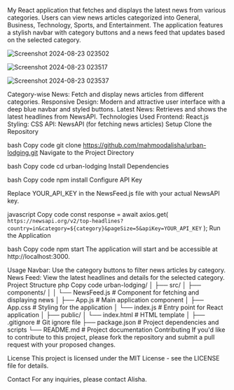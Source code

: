 My React application that fetches and displays the latest news from various categories. Users can view news articles categorized into General, Business, Technology, Sports, and Entertainment. The application features a stylish navbar with category buttons and a news feed that updates based on the selected category.



![Screenshot 2024-08-23 023502](https://github.com/user-attachments/assets/dfe44285-3045-4ad0-8174-b2af153a7a98)

![Screenshot 2024-08-23 023517](https://github.com/user-attachments/assets/27d3a40c-d595-4b9f-9ff8-6ee6d896d64c)



![Screenshot 2024-08-23 023537](https://github.com/user-attachments/assets/c477b8a3-5ae6-460a-bdf6-7d3b663ed0c8)


Category-wise News: Fetch and display news articles from different categories.
Responsive Design: Modern and attractive user interface with a deep blue navbar and styled buttons.
Latest News: Retrieves and shows the latest headlines from NewsAPI.
Technologies Used
Frontend: React.js
Styling: CSS
API: NewsAPI (for fetching news articles)
Setup
Clone the Repository

bash
Copy code
git clone https://github.com/mahmoodalisha/urban-lodging.git
Navigate to the Project Directory

bash
Copy code
cd urban-lodging
Install Dependencies

bash
Copy code
npm install
Configure API Key

Replace YOUR_API_KEY in the NewsFeed.js file with your actual NewsAPI key.

javascript
Copy code
const response = await axios.get(
    `https://newsapi.org/v2/top-headlines?country=in&category=${category}&pageSize=5&apiKey=YOUR_API_KEY`
);
Run the Application

bash
Copy code
npm start
The application will start and be accessible at http://localhost:3000.

Usage
Navbar: Use the category buttons to filter news articles by category.
News Feed: View the latest headlines and details for the selected category.
Project Structure
php
Copy code
urban-lodging/
│
├── src/
│   ├── components/
│   │   └── NewsFeed.js       # Component for fetching and displaying news
│   ├── App.js                 # Main application component
│   ├── App.css                # Styling for the application
│   └── index.js               # Entry point for React application
│
├── public/
│   └── index.html             # HTML template
│
├── .gitignore                 # Git ignore file
├── package.json               # Project dependencies and scripts
└── README.md                  # Project documentation
Contributing
If you'd like to contribute to this project, please fork the repository and submit a pull request with your proposed changes.

License
This project is licensed under the MIT License - see the LICENSE file for details.

Contact
For any inquiries, please contact Alisha.
